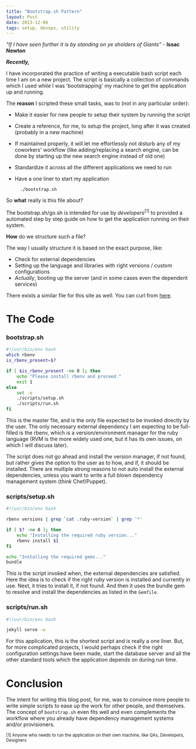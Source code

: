 ```yaml
---
title: "Bootstrap.sh Pattern"
layout: Post
date: 2013-12-06
tags: setup, devops, utility
---
```


*"If I have seen further it is by standing on ye sholders of Giants"* - **Issac Newton**

***Recently,***

I have incorporated the practice of writing a executable bash script each time I am on a new project. The script is basically a collection of commands which I used while I was 'bootstrapping' my machine to get the application up and running.

The **reason** I scripted these small tasks, was to (not in any particular order):

- Make it easier for new people to setup their system by running the script
- Create a reference, for me, to setup the project, long after it was created (probably in a new machine)
- If maintained properly, it will let me effortlessly not disturb any of my coworkers' workflow (like adding/replacing a search engine, can be done by starting up the new search engine instead of old one)
- Standardize it across all the different applications we need to run
- Have a one liner to start my application

		./bootstrap.sh

So **what** really is this file about?

The bootstrap.sh/go.sh is intended for use by *developers*<sup>[1]</sup> to provided a automated step by step guide on how to get the application running on their system.

**How** do we structure such a file?

The way I usually structure it is based on the exact purpose, like:

- Check for external dependencies
- Setting up the language and libraries with right versions / custom configurations
- *Actually*, booting up the server (and in some cases even the dependent services)

There exists a similar file for this site as well. You can curl from [here](/bootstrap.sh).

# The Code

### bootstrap.sh

```bash
#!/usr/bin/env bash
which rbenv
is_rbenv_present=$?

if [ $is_rbenv_present -ne 0 ]; then
	echo "Please install rbenv and proceed."
	exit 1
else
	set -e
	./scripts/setup.sh
	./scripts/run.sh
fi
```

This is the master file, and is the only file expected to be invoked directly by the user. The only necessary external dependency I am expecting to be full-filled is the rbenv, which is a version/environment manager for the ruby language (RVM is the more widely used one, but it has its own issues, on which I will discuss later).

The script does not go ahead and install the version manager, if not found, but rather gives the option to the user as to how, and if, it should be installed. There are multiple strong reasons to not auto install the external dependencies, unless you want to write a full blown dependency management system (*think* Chef/Puppet).

### scripts/setup.sh

```bash
#!/usr/bin/env bash

rbenv versions | grep `cat .ruby-version` | grep '*'

if [ $? -ne 0 ]; then
	echo "Installing the required ruby version..."
	rbenv install $1
fi

echo "Installing the required gems..."
bundle
```

This is the script invoked when, the external dependencies are satisfied. Here the idea is to check if the right ruby version is installed and currently in use. Next, it tries to install it, if not found. And then it uses the bundle gem to resolve and install the dependencies as listed in the `Gemfile`.

### scripts/run.sh

```bash
#!/usr/bin/env bash

jekyll serve -w
```

For this application, this is the shortest script and is really a one liner. But, for more complicated projects, I would perhaps check if the right configuration settings have been made, start the database server and all the other standard tools which the application depends on during run time.

# Conclusion

The intent for writing this blog post, for me, was to convince more people to write simple scripts to ease up the work for other people, and themselves. The concept of `bootstrap.sh` even fits well and even complements the workflow where you already have dependency management systems and/or provisioners.

<sub>
[1] Anyone who needs to run the application on their own machine, like QAs, Developers, Designers
</sub>
